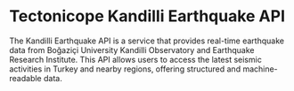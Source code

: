 # Tectonicope Kandilli Earthquake API

The Kandilli Earthquake API is a service that provides real-time earthquake data from Boğaziçi University Kandilli Observatory and Earthquake Research Institute. This API allows users to access the latest seismic activities in Turkey and nearby regions, offering structured and machine-readable data.

